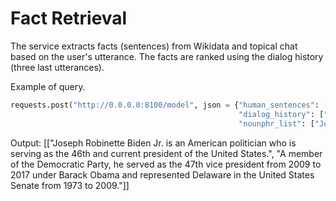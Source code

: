 # Fact Retrieval

The service extracts facts (sentences) from Wikidata and topical chat based on the user's utterance. The facts are
ranked using the dialog history (three last utterances).

Example of query.

```python
requests.post("http://0.0.0.0:8100/model", json = {"human_sentences": ["Let's talk about Joe Biden."],
                                                   "dialog_history": ["What do you want to talk about? Let's talk about Joe Biden"],
                                                   "nounphr_list": ["Joe Biden"]}).json()
```

Output: [["Joseph Robinette Biden Jr. is an American politician who is serving as the 46th and current president of the United States.",
          "A member of the Democratic Party, he served as the 47th vice president from 2009 to 2017 under Barack Obama and represented Delaware in the United States Senate from 1973 to 2009."]]
